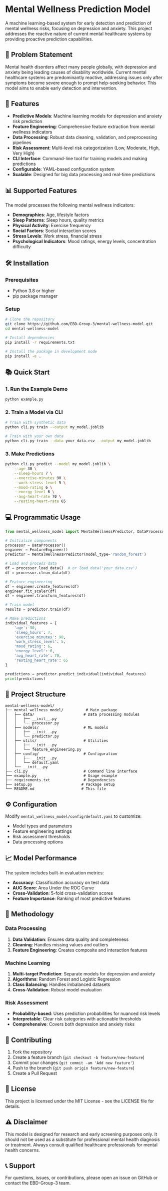 # Mental Wellness Prediction Model

A machine learning-based system for early detection and prediction of mental wellness risks, focusing on depression and anxiety. This project addresses the reactive nature of current mental healthcare systems by providing proactive prediction capabilities.

## 🎯 Problem Statement

Mental health disorders affect many people globally, with depression and anxiety being leading causes of disability worldwide. Current mental healthcare systems are predominantly reactive, addressing issues only after symptoms become severe enough to prompt help-seeking behavior. This model aims to enable early detection and intervention.

## 🚀 Features

- **Predictive Models**: Machine learning models for depression and anxiety risk prediction
- **Feature Engineering**: Comprehensive feature extraction from mental wellness indicators
- **Data Processing**: Robust data cleaning, validation, and preprocessing pipelines
- **Risk Assessment**: Multi-level risk categorization (Low, Moderate, High, Very High)
- **CLI Interface**: Command-line tool for training models and making predictions
- **Configurable**: YAML-based configuration system
- **Scalable**: Designed for big data processing and real-time predictions

## 📊 Supported Features

The model processes the following mental wellness indicators:

- **Demographics**: Age, lifestyle factors
- **Sleep Patterns**: Sleep hours, quality metrics
- **Physical Activity**: Exercise frequency
- **Social Factors**: Social interaction scores
- **Stress Levels**: Work stress, financial stress
- **Psychological Indicators**: Mood ratings, energy levels, concentration difficulty

## 🛠️ Installation

### Prerequisites
- Python 3.8 or higher
- pip package manager

### Setup
```bash
# Clone the repository
git clone https://github.com/EBD-Group-3/mental-wellness-model.git
cd mental-wellness-model

# Install dependencies
pip install -r requirements.txt

# Install the package in development mode
pip install -e .
```

## 📚 Quick Start

### 1. Run the Example Demo
```bash
python example.py
```

### 2. Train a Model via CLI
```bash
# Train with synthetic data
python cli.py train --output my_model.joblib

# Train with your own data
python cli.py train --data your_data.csv --output my_model.joblib
```

### 3. Make Predictions
```bash
python cli.py predict --model my_model.joblib \
    --age 30 \
    --sleep-hours 7 \
    --exercise-minutes 90 \
    --work-stress-level 5 \
    --mood-rating 6 \
    --energy-level 6 \
    --avg-heart-rate 70 \
    --resting-heart-rate 65
```

## 💻 Programmatic Usage

```python
from mental_wellness_model import MentalWellnessPredictor, DataProcessor, FeatureEngineer

# Initialize components
processor = DataProcessor()
engineer = FeatureEngineer()
predictor = MentalWellnessPredictor(model_type='random_forest')

# Load and process data
df = processor.load_data()  # or load_data('your_data.csv')
df = processor.clean_data(df)

# Feature engineering
df = engineer.create_features(df)
engineer.fit_scaler(df)
df = engineer.transform_features(df)

# Train model
results = predictor.train(df)

# Make predictions
individual_features = {
    'age': 30,
    'sleep_hours': 7,
    'exercise_minutes': 90,
    'work_stress_level': 5,
    'mood_rating': 6,
    'energy_level': 6,
    'avg_heart_rate': 70,
    'resting_heart_rate': 65
}

predictions = predictor.predict_individual(individual_features)
print(predictions)
```

## 📁 Project Structure

```
mental-wellness-model/
├── mental_wellness_model/          # Main package
│   ├── data/                      # Data processing modules
│   │   ├── __init__.py
│   │   └── processor.py
│   ├── models/                    # ML models
│   │   ├── __init__.py
│   │   └── predictor.py
│   ├── utils/                     # Utilities
│   │   ├── __init__.py
│   │   └── feature_engineering.py
│   ├── config/                    # Configuration
│   │   ├── __init__.py
│   │   └── default.yaml
│   └── __init__.py
├── cli.py                         # Command line interface
├── example.py                     # Usage example
├── requirements.txt               # Dependencies
├── setup.py                      # Package setup
└── README.md                     # This file
```

## ⚙️ Configuration

Modify `mental_wellness_model/config/default.yaml` to customize:

- Model types and parameters
- Feature engineering settings
- Risk assessment thresholds
- Data processing options

## 📈 Model Performance

The system includes built-in evaluation metrics:

- **Accuracy**: Classification accuracy on test data
- **AUC Score**: Area Under the ROC Curve
- **Cross-Validation**: 5-fold cross-validation scores
- **Feature Importance**: Ranking of most predictive features

## 🔬 Methodology

### Data Processing
1. **Data Validation**: Ensures data quality and completeness
2. **Cleaning**: Handles missing values and outliers
3. **Feature Engineering**: Creates composite and interaction features

### Machine Learning
1. **Multi-target Prediction**: Separate models for depression and anxiety
2. **Algorithms**: Random Forest and Logistic Regression
3. **Class Balancing**: Handles imbalanced datasets
4. **Cross-Validation**: Robust model evaluation

### Risk Assessment
- **Probability-based**: Uses prediction probabilities for nuanced risk levels
- **Interpretable**: Clear risk categories with actionable thresholds
- **Comprehensive**: Covers both depression and anxiety risks

## 🤝 Contributing

1. Fork the repository
2. Create a feature branch (`git checkout -b feature/new-feature`)
3. Commit your changes (`git commit -am 'Add new feature'`)
4. Push to the branch (`git push origin feature/new-feature`)
5. Create a Pull Request

## 📄 License

This project is licensed under the MIT License - see the LICENSE file for details.

## ⚠️ Disclaimer

This model is designed for research and early screening purposes only. It should not be used as a substitute for professional mental health diagnosis or treatment. Always consult qualified healthcare professionals for mental health concerns.

## 📞 Support

For questions, issues, or contributions, please open an issue on GitHub or contact the EBD-Group-3 team.
